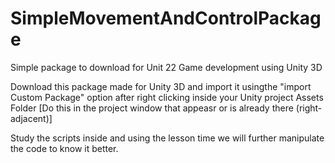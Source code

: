 # SimpleMovementAndControlPackage
Simple package to download for Unit 22 Game development using Unity 3D

Download this package made for Unity 3D and import it usingthe "import Custom Package" option after right clicking inside your Unity project Assets Folder [Do this in the project window that appeasr or is already there (right-adjacent)]

Study the scripts inside and using the lesson time we will further manipulate the code to know it better.
